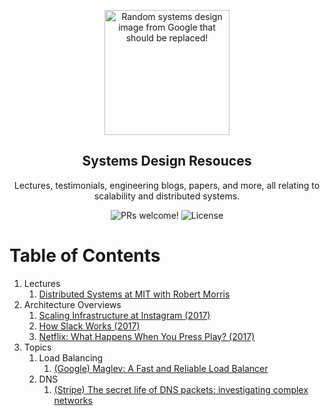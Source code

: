 <p align="center">
  <img src="https://miro.medium.com/max/2000/1*UXYdhUocJfSHSdV3vRn8OQ.png" alt="Random systems design image from Google that should be replaced!" width="200">
</p>

<h2 align="center">
  Systems Design Resouces
</h2>

<p align="center">
  Lectures, testimonials, engineering blogs, papers, and more, all relating to scalability and distributed systems.
</p>

<p align="center">
  <img src="https://img.shields.io/badge/PRs-Welcome!-yellowgreen" alt="PRs welcome!" />

  <img alt="License" src="https://img.shields.io/badge/license-MIT-yellowgreen">
</p>

# Table of Contents
1. Lectures
    1. [Distributed Systems at MIT with Robert Morris](https://www.youtube.com/watch?v=cQP8WApzIQQ&list=PLrw6a1wE39_tb2fErI4-WkMbsvGQk9_UB)
2. Architecture Overviews
    1. [Scaling Infrastructure at Instagram (2017)](https://www.youtube.com/watch?v=hnpzNAPiC0E&t=2182s)
    2. [How Slack Works (2017)](https://www.youtube.com/watch?v=WE9c9AZe-DY)
    3. [Netflix: What Happens When You Press Play? (2017)](http://highscalability.com/blog/2017/12/11/netflix-what-happens-when-you-press-play.html)
3. Topics
    1. Load Balancing
        1. [(Google) Maglev: A Fast and Reliable Load Balancer](https://research.google/pubs/pub44824/) 
    2. DNS
        1. [(Stripe) The secret life of DNS packets: investigating complex networks](https://stripe.com/blog/secret-life-of-dns)  

